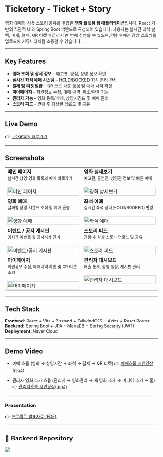 # Ticketory - Ticket + Story

영화 예매와 감상 스토리 공유를 결합한 **영화 플랫폼 웹 애플리케이션**입니다. React 기반의 직관적 UI와 Spring Boot 백엔드로 구성되어 있습니다.
사용자는 실시간 좌석 선택, 예매, 결제, QR 티켓 발급까지 한 번에 진행할 수 있으며,관람 후에는 감상 스토리를 업로드해 커뮤니티처럼 소통할 수 있습니다.  

---

## Key Features

- **영화 조회 및 상세 정보** – 예고편, 평점, 상영 정보 확인  
- **실시간 좌석 예매 시스템** – HOLD/BOOKED 좌석 분리 관리  
- **결제 및 티켓 발급** – QR 코드 자동 생성 및 예매 내역 확인  
- **마이페이지** – 회원정보 수정, 예매 내역, 취소/환불 기능  
- **관리자 기능** – 영화 등록/삭제, 상영시간표 및 예매 관리  
- **스토리 피드** – 관람 후 감상글 업로드 및 공유  

---

## Live Demo
👉 [Ticketory 바로가기](http://211.188.58.155:8080/)  

---
## Screenshots

<table>
  <tr>
    <td width="50%" valign="top">
      <b>메인 페이지</b><br/>
      <sub>실시간 상영 영화 목록과 예매 바로가기</sub><br/><br/>
      <img alt="메인 페이지" src="https://github.com/user-attachments/assets/4c69e2ba-f6c2-404b-8217-c8f42dcfdb2b" width="100%"/>
    </td>
    <td width="50%" valign="top">
      <b>영화 상세보기</b><br/>
      <sub>예고편, 출연진, 상영관 정보 및 빠른 예매</sub><br/><br/>
      <img alt="영화 상세보기" src="https://github.com/user-attachments/assets/3b059e38-9587-4339-8273-68e41e18d32a" width="100%"/>
    </td>
  </tr>
  <tr>
    <td width="50%" valign="top">
      <b>영화 예매</b><br/>
      <sub>날짜별 상영 시간표 조회 및 예매 진행</sub><br/><br/>
      <img alt="영화 예매" src="https://github.com/user-attachments/assets/3baff37f-8b1a-43ac-b9a9-8dc519498ccd" width="100%"/>
    </td>
    <td width="50%" valign="top">
      <b>좌석 예매</b><br/>
      <sub>실시간 좌석 상태(HOLD/BOOKED) 반영</sub><br/><br/>
      <img alt="좌석 예매" src="https://github.com/user-attachments/assets/d17b63db-b3da-47d9-9d96-7dbb9408d530" width="100%"/>
    </td>
  </tr>
  <tr>
    <td width="50%" valign="top">
      <b>이벤트 / 공지 게시판</b><br/>
      <sub>영화관 이벤트 및 공지사항 관리</sub><br/><br/>
      <img alt="이벤트/공지 게시판" src="https://github.com/user-attachments/assets/4237168c-5b2d-4368-9289-d366e018dc47" width="100%"/>
    </td>
    <td width="50%" valign="top">
      <b>스토리 피드</b><br/>
      <sub>관람 후 감상 스토리 업로드 및 공유</sub><br/><br/>
      <img alt="스토리 피드" src="https://github.com/user-attachments/assets/19bdba85-5d19-4228-9096-d550a06195a3" width="100%"/>
    </td>
  </tr>
  <tr>
    <td width="50%" valign="top">
      <b>마이페이지</b><br/>
      <sub>회원정보 수정, 예매내역 확인 및 QR 티켓 조회</sub><br/><br/>
      <img alt="마이페이지" src="https://github.com/user-attachments/assets/5b04fc87-e762-446a-935e-34b5b45bf2ca" width="100%"/>
    </td>
    <td width="50%" valign="top">
      <b>관리자 대시보드</b><br/>
      <sub>매출 통계, 상영 일정, 게시판 관리</sub><br/><br/>
      <img alt="관리자 대시보드" src="https://github.com/user-attachments/assets/1f757295-1cb7-41ab-8aad-5478be12cffe" width="100%"/>
    </td>
  </tr>
</table>

---
##  Tech Stack

**Frontend:** React + Vite + Zustand + TailwindCSS + Axios + React Router  
**Backend:** Spring Boot + JPA + MariaDB + Spring Security (JWT)  
**Deployment:** Naver Cloud 

---

## Demo Video
- 예매 흐름 (영화 → 상영시간 → 좌석 → 결제 → QR 티켓)
👉 [예매흐름 시연영상(mp4)](https://github.com/user-attachments/assets/099c75e4-6254-4c2b-84b9-2d4b7cf5523c)

- 관리자 영화 추가 흐름 (관리자 → 영화관리 → 새 영화 추가 → 미디어 추가 → 홈)
👉 [관리자흐름 시연영상(mp4)](https://github.com/user-attachments/assets/b60a7af4-1f1d-457d-9535-ce3da64a18c4)

---

### Presentation
👉 [프로젝트 발표자료 (PDF)](https://github.com/user-attachments/files/22225340/ticketory_presentation_final.pdf)

---

## 🔗 Backend Repository

<a href="https://github.com/sjyun0507/Ticketory.git" target="_blank">
  <img src="https://img.shields.io/badge/-%20Go%20to%20Backend%20Repo-2E8B57?style=for-the-badge&logo=springboot&logoColor=white" />
</a>



